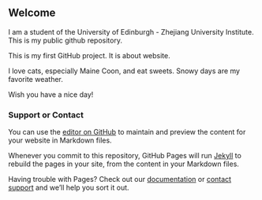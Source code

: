 ## Welcome

I am a student of the University of Edinburgh - Zhejiang University Institute. This is my public github repository. 

This is my first GitHub project. It is about website. 

I love cats, especially Maine Coon, and eat sweets. Snowy days are my favorite weather.

Wish you have a nice day!

### Support or Contact

You can use the [editor on GitHub](https://github.com/r0bah0lic/r0bah0lic.github.io/edit/master/index.md) to maintain and preview the content for your website in Markdown files.

Whenever you commit to this repository, GitHub Pages will run [Jekyll](https://jekyllrb.com/) to rebuild the pages in your site, from the content in your Markdown files.

Having trouble with Pages? Check out our [documentation](https://help.github.com/categories/github-pages-basics/) or [contact support](https://github.com/contact) and we’ll help you sort it out.
